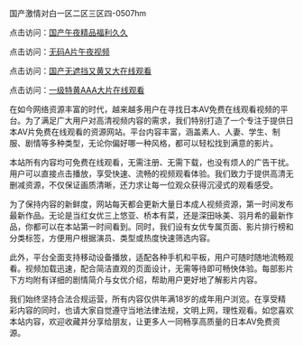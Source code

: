 国产激情对白一区二区三区四-0507hm


点击访问：<a href="https://gfd-5xg.pages.dev/">国产午夜精品福利久久</a>

点击访问：<a href="https://fdhf-454.pages.dev/">无码A片午夜视频</a>

点击访问：<a href="https://bered.pages.dev/">国产无遮挡又黄又大在线观看</a>

点击访问：<a href="https://rtj-3zo.pages.dev/">一级特黄AAA大片在线观看</a>



在如今网络资源丰富的时代，越来越多用户在寻找日本AV免费在线观看视频的平台。为了满足广大用户对高清视频内容的需求，我们特别打造了一个专注于提供日本AV片免费在线观看的资源网站。平台内容丰富，涵盖素人、人妻、学生、制服、剧情等多种类型，无论你偏好哪一种风格，都可以轻松找到满意的影片。

本站所有内容均可免费在线观看，无需注册、无需下载，也没有烦人的广告干扰。用户可以直接点击播放，享受快速、流畅的视频观看体验。我们致力于提供高清无删减资源，不仅保证画质清晰，还力求让每一位观众获得沉浸式的观看感受。

为了保持内容的新鲜度，网站每天都会更新大量日本成人视频资源，第一时间发布最新作品。无论是当红女优三上悠亚、桥本有菜，还是深田咏美、羽月希的最新作品，你都可以在本站第一时间看到。同时，我们设有女优专属页面、影片排行榜和分类标签，方便用户根据演员、类型或热度快速筛选内容。

此外，平台全面支持移动设备播放，适配各种手机和平板，用户可随时随地流畅观看。视频加载迅速，配合简洁直观的页面设计，无需等待即可畅快体验。每部影片下方均附有详细的剧情简介与女优介绍，帮助用户更好地了解影片内容。

我们始终坚持合法合规运营，所有内容仅供年满18岁的成年用户浏览。在享受精彩内容的同时，也请大家自觉遵守当地法律法规，文明上网，理性观看。如您喜欢本站内容，欢迎收藏并分享给朋友，让更多人一同畅享高质量的日本AV免费资源。


<span style="display:none;">[Canonical link](https://github.com/yy3652/665220 ）</span>

